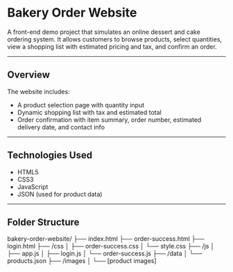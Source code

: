 #  Bakery Order Website

A front-end demo project that simulates an online dessert and cake ordering system. It allows customers to browse products, select quantities, view a shopping list with estimated pricing and tax, and confirm an order.

---

##  Overview

The website includes:

- A product selection page with quantity input
- Dynamic shopping list with tax and estimated total
- Order confirmation with item summary, order number, estimated delivery date, and contact info

---

##  Technologies Used

- HTML5
- CSS3
- JavaScript 
- JSON (used for product data)

---

##  Folder Structure

bakery-order-website/
├── index.html
├── order-success.html
├── login.html
├── /css
│ ├── order-success.css
│ └── style.css
├── /js
│ ├── app.js
│ ├── login.js
│ └── order-success.js
├── /data
│ └── products.json
├── /images
│ └── [product images]
